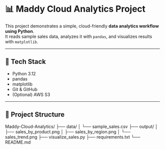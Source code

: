 # 📊 Maddy Cloud Analytics Project

This project demonstrates a simple, cloud-friendly **data analytics workflow using Python**.  
It reads sample sales data, analyzes it with `pandas`, and visualizes results with `matplotlib`.

---

## 🧰 Tech Stack
- Python 3.12
- pandas
- matplotlib
- Git & GitHub
- (Optional) AWS S3

---

## 📂 Project Structure
Maddy-Cloud-Analytics/
├── data/
│ └── sample_sales.csv
├── output/
│ ├── sales_by_product.png
│ ├── sales_by_region.png
│ └── sales_trend.png
├── visualize_sales.py
├── requirements.txt
└── README.md
